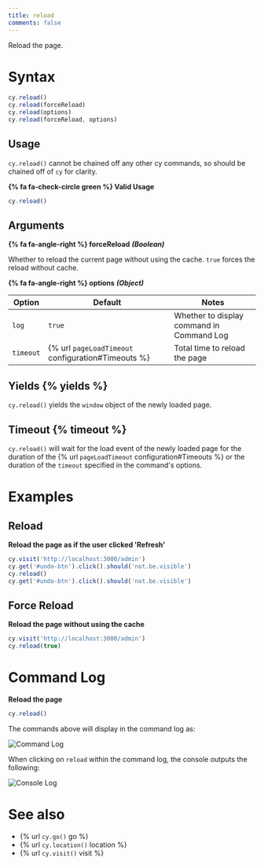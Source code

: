 ```yaml
---
title: reload
comments: false
---
```


Reload the page.

# Syntax

```javascript
cy.reload()
cy.reload(forceReload)
cy.reload(options)
cy.reload(forceReload, options)
```

## Usage

`cy.reload()` cannot be chained off any other cy commands, so should be chained off of `cy` for clarity.

**{% fa fa-check-circle green %} Valid Usage**

```javascript
cy.reload()    
```

## Arguments

**{% fa fa-angle-right %} forceReload** ***(Boolean)***

Whether to reload the current page without using the cache. `true` forces the reload without cache.

**{% fa fa-angle-right %} options** ***(Object)***

Option | Default | Notes
--- | --- | ---
`log` | `true` | Whether to display command in Command Log
`timeout`      | {% url `pageLoadTimeout` configuration#Timeouts %} | Total time to reload the page

## Yields {% yields %}

`cy.reload()` yields the `window` object of the newly loaded page.

## Timeout {% timeout %}

`cy.reload()` will wait for the load event of the newly loaded page for the duration of the {% url `pageLoadTimeout` configuration#Timeouts %} or the duration of the `timeout` specified in the command's options.

# Examples

## Reload

**Reload the page as if the user clicked 'Refresh'**

```javascript
cy.visit('http://localhost:3000/admin')
cy.get('#undo-btn').click().should('not.be.visible')
cy.reload()
cy.get('#undo-btn').click().should('not.be.visible')
```

## Force Reload

**Reload the page without using the cache**

```javascript
cy.visit('http://localhost:3000/admin')
cy.reload(true)
```

# Command Log

**Reload the page**

```javascript
cy.reload()
```

The commands above will display in the command log as:

![Command Log](/img/api/reload/test-page-after-reload-button.png)

When clicking on `reload` within the command log, the console outputs the following:

![Console Log](/img/api/reload/command-log-for-reload-cypress.png)

# See also

- {% url `cy.go()` go %}
- {% url `cy.location()` location %}
- {% url `cy.visit()` visit %}
